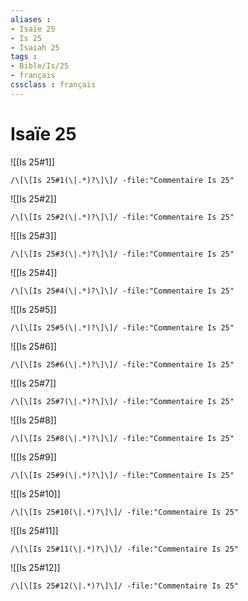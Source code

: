 ```yaml
---
aliases : 
- Isaïe 25
- Is 25
- Isaiah 25
tags : 
- Bible/Is/25
- français
cssclass : français
---
```


# Isaïe 25

![[Is 25#1]]

```query
/\[\[Is 25#1(\|.*)?\]\]/ -file:"Commentaire Is 25"
```

![[Is 25#2]]

```query
/\[\[Is 25#2(\|.*)?\]\]/ -file:"Commentaire Is 25"
```

![[Is 25#3]]

```query
/\[\[Is 25#3(\|.*)?\]\]/ -file:"Commentaire Is 25"
```

![[Is 25#4]]

```query
/\[\[Is 25#4(\|.*)?\]\]/ -file:"Commentaire Is 25"
```

![[Is 25#5]]

```query
/\[\[Is 25#5(\|.*)?\]\]/ -file:"Commentaire Is 25"
```

![[Is 25#6]]

```query
/\[\[Is 25#6(\|.*)?\]\]/ -file:"Commentaire Is 25"
```

![[Is 25#7]]

```query
/\[\[Is 25#7(\|.*)?\]\]/ -file:"Commentaire Is 25"
```

![[Is 25#8]]

```query
/\[\[Is 25#8(\|.*)?\]\]/ -file:"Commentaire Is 25"
```

![[Is 25#9]]

```query
/\[\[Is 25#9(\|.*)?\]\]/ -file:"Commentaire Is 25"
```

![[Is 25#10]]

```query
/\[\[Is 25#10(\|.*)?\]\]/ -file:"Commentaire Is 25"
```

![[Is 25#11]]

```query
/\[\[Is 25#11(\|.*)?\]\]/ -file:"Commentaire Is 25"
```

![[Is 25#12]]

```query
/\[\[Is 25#12(\|.*)?\]\]/ -file:"Commentaire Is 25"
```

